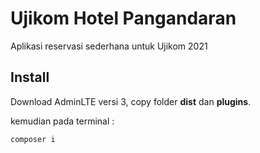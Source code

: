 # Ujikom Hotel Pangandaran
Aplikasi reservasi sederhana untuk Ujikom 2021

## Install
Download AdminLTE versi 3, copy folder **dist** dan **plugins**.

kemudian pada terminal :

```
composer i
```
